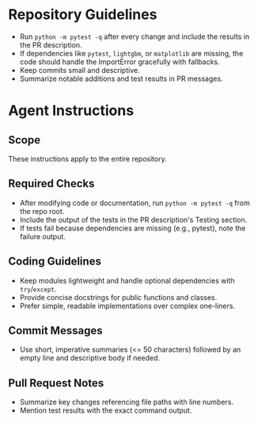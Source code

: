 
# Repository Guidelines

- Run `python -m pytest -q` after every change and include the results in the PR description.
- If dependencies like `pytest`, `lightgbm`, or `matplotlib` are missing, the code should handle the ImportError gracefully with fallbacks.
- Keep commits small and descriptive.
- Summarize notable additions and test results in PR messages.

# Agent Instructions

## Scope
These instructions apply to the entire repository.

## Required Checks
- After modifying code or documentation, run `python -m pytest -q` from the repo root.
- Include the output of the tests in the PR description's Testing section.
- If tests fail because dependencies are missing (e.g., pytest), note the failure output.

## Coding Guidelines
- Keep modules lightweight and handle optional dependencies with `try`/`except`.
- Provide concise docstrings for public functions and classes.
- Prefer simple, readable implementations over complex one-liners.

## Commit Messages
- Use short, imperative summaries (<= 50 characters) followed by an empty line and descriptive body if needed.

## Pull Request Notes
- Summarize key changes referencing file paths with line numbers.
- Mention test results with the exact command output.

